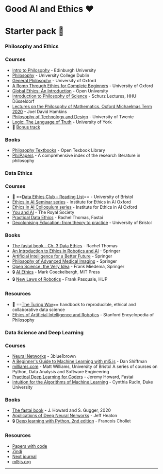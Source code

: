 # Good AI and Ethics ❤
# Starter pack 🚀

### **Philosophy and Ethics**

### Courses

- [Intro to Philosophy](https://youtube.com/playlist?list=PLwJ2VKmefmxqgjDHRppT_jnqEXuKLmKY6) - Edinburgh University 
- [Philosophy](https://youtube.com/playlist?list=PLHKVjBSDqMB6O2cV5EjYBmdORdkUotNfF) - University College Dublin
- [General Philosophy](https://youtube.com/playlist?list=PL2FEB728FF960FBD9) - University of Oxford
- [A Romp Through Ethics for Complete Beginners](http://podcasts.ox.ac.uk/series/romp-through-ethics-complete-beginners) - University of Oxford
- [Global Ethics: An Introduction](https://www.futurelearn.com/courses/global-ethics) - Open University
- [Introduction to Philosophy of Science](https://youtube.com/playlist?list=PLd92KgCb6HeN8yxbr7HjineMC9YzfbxM9) - Schurz Lectures, HHU Düsseldorf
- [Lectures on the Philosophy of Mathematics, Oxford Michaelmas Term 2020](http://jdh.hamkins.org/lectures-on-the-philosophy-of-mathematics-oxford-mt20) - Joel David Hamkins
- [Philosophy of Technology and Design](https://www.futurelearn.com/courses/philosophy-of-technology) - University of Twente
- [Logic: The Language of Truth](https://www.futurelearn.com/courses/logic-the-philosophical-science-of-truth) - University of York
- 🎵 [Bonus track](https://youtu.be/QLodkaDHn4g)

### Books

- [Philosophy Textbooks](https://open.umn.edu/opentextbooks/subjects/philosophy) - Open Texbook Library
- [PhilPapers](https://philpapers.org/) - A comprehensive index of the research literature in philosophy


### **Data Ethics**

### Courses

- 💫 ==[Data Ethics Club - Reading List](https://very-good-science.github.io/data-ethics-club/contents/reading-list.html)== - University of Bristol
- [Ethics in AI Seminar series](https://youtube.com/playlist?list=PLf4lTwFHevBvrV51fy4iMe5lMLLXqhb4P) - Institute for Ethics in AI Oxford
- [Ethics in AI Colloquium series](https://youtube.com/playlist?list=PLf4lTwFHevBuvTDX4m8N5WVAX62IkhXJ7) - Institute for Ethics in AI Oxford
- [You and AI](https://youtube.com/playlist?list=PLqYmG7hTraZC5LmYvoouafdMPKRVZJOSv) - The Royal Society
- [Practical Data Ethics](https://youtube.com/playlist?list=PLtmWHNX-gukKHo6LBrdq82QadvUEwyaJ7) - Rachel Thomas, Fastai
- [Decolonising Education: from theory to practice](https://www.futurelearn.com/courses/decolonising-education-from-theory-to-practice) - University of Bristol

### Books

- [The fastai book - Ch. 3 Data Ethics](https://github.com/fastai/fastbook/blob/master/03_ethics.ipynb) - Rachel Thomas
- [An Introduction to Ethics in Robotics and AI](https://library.oapen.org/handle/20.500.12657/41303) - Springer
- [Artificial Intelligence for a Better Future](https://library.oapen.org/handle/20.500.12657/48228) - Springer
- [Philosophy of Advanced Medical Imaging](https://link.springer.com/book/10.1007/978-3-030-61412-6) - Springer
- [Open Science: the Very Idea](https://link.springer.com/book/10.1007/978-94-024-2115-6) - Frank Miedema, Springer
- 🔒 [AI Ethics](https://mitpress.mit.edu/books/ai-ethics) - Mark Coeckelbergh, MIT Press
- 🔒 [New Laws of Robotics](https://www.hup.harvard.edu/catalog.php?isbn=9780674975224) - Frank Pasquale, HUP

### Resources

- 💫 ==[The Turing Way](https://the-turing-way.netlify.app/welcome)== handbook to reproducible, ethical and collaborative data science
- [Ethics of Artificial Intelligence and Robotics](https://plato.stanford.edu/entries/ethics-ai/) - Stanford Encyclopedia of Philosophy


### **Data Science and Deep Learning**

### Courses

- [Neural Networks](https://youtube.com/playlist?list=PLZHQObOWTQDNU6R1_67000Dx_ZCJB-3pi) - 3blue1brown
- [A Beginner's Guide to Machine Learning with ml5.js](https://www.youtube.com/watch?v=jmznx0Q1fP0) - Dan Shiffman
- [milliams.com](https://milliams.com/courses/) - Matt Williams, University of Bristol
A series of courses on Python, Data Analysis and Software Engineering
- [Practical Deep Learning for Coders](https://youtube.com/playlist?list=PLfYUBJiXbdtRL3FMB3GoWHRI8ieU6FhfM) - Jeremy Howard, Fastai
- [Intuition for the Algorithms of Machine Learning](https://youtube.com/playlist?list=PLNeXFnYrCJneoY_rKtWJy833YiMrCRi5f) - Cynthia Rudin, Duke University

### Books

- [The fastai book](https://github.com/fastai/fastbook) - J. Howard and S. Gugger, 2020
- [Applications of Deep Neural Nerworks](https://arxiv.org/abs/2009.05673) - Jeff Heaton
- 🔒 [Deep learning with Python, 2nd edition](https://www.manning.com/books/deep-learning-with-python-second-edition) - Francois Chollet

### Resources

- [Papers with code](https://paperswithcode.com/)
- [Zindi](https://zindi.africa/)
- [Next journal](https://nextjournal.com/)
- [ml5js.org](https://ml5js.org)
---